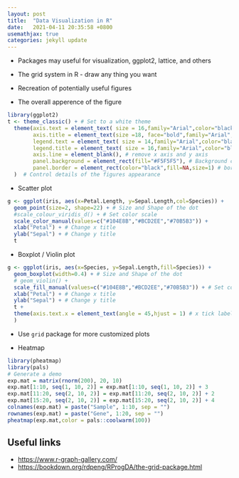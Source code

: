 ```yaml
---
layout: post
title:  "Data Visualization in R"
date:   2021-04-11 20:35:58 +0800
usemathjax: true
categories: jekyll update
---
```


- Packages may useful for visualization, ggplot2, lattice, and others
- The grid system in R - draw any thing you want
- Recreation of potentially useful figures


- The overall apperence of the figure

```R
library(ggplot2)
t <- theme_classic() + # Set to a white theme
  theme(axis.text = element_text( size = 16,family="Arial",color="black"), # x tick label and y tick label
        axis.title = element_text(size =18, face="bold",family="Arial",color="black"), # x label and y label
        legend.text = element_text( size = 14,family="Arial",color="black"),
        legend.title = element_text( size = 16,family="Arial",color="black"),
        axis.line = element_blank(), # remove x axis and y axis
        panel.background = element_rect(fill="#F5F5F5"), # Background color
        panel.border = element_rect(color="black",fill=NA,size=1) # border of the figure
  )  # Control details of the figures appearance
```

- Scatter plot

```R
g <- ggplot(iris, aes(x=Petal.Length, y=Sepal.Length,col=Species)) + 
  geom_point(size=2, shape=22) + # Size and Shape of the dot
  #scale_colour_viridis_d() + # Set color scale
  scale_color_manual(values=c("#104E8B","#BCD2EE","#70B5B3")) + 
  xlab("Petal") + # Change x title
  ylab("Sepal") + # Change y title
  t
```

- Boxplot / Violin plot

```R
g <- ggplot(iris, aes(x=Species, y=Sepal.Length,fill=Species)) + 
  geom_boxplot(width=0.4) + # Size and Shape of the dot
  # geom_violin() + 
  scale_fill_manual(values=c("#104E8B","#BCD2EE","#70B5B3")) + # Set color scale
  xlab("Petal") + # Change x title
  ylab("Sepal") + # Change y title
  t +
  theme(axis.text.x = element_text(angle = 45,hjust = 1) # x tick label and y tick label, right-horizonton alignment 
  ) 
```

- Use `grid` package for more customized plots

- Heatmap

```R
library(pheatmap)
library(pals)
# Generate a demo
exp.mat = matrix(rnorm(200), 20, 10)
exp.mat[1:10, seq(1, 10, 2)] = exp.mat[1:10, seq(1, 10, 2)] + 3
exp.mat[11:20, seq(2, 10, 2)] = exp.mat[11:20, seq(2, 10, 2)] + 2
exp.mat[15:20, seq(2, 10, 2)] = exp.mat[15:20, seq(2, 10, 2)] + 4
colnames(exp.mat) = paste("Sample", 1:10, sep = "")
rownames(exp.mat) = paste("Gene", 1:20, sep = "")
pheatmap(exp.mat,color = pals::coolwarm(100))
```

## Useful links
- <https://www.r-graph-gallery.com/>
- <https://bookdown.org/rdpeng/RProgDA/the-grid-package.html>

